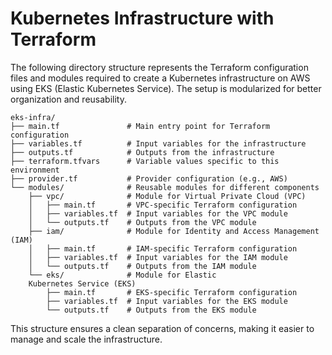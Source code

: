 # Kubernetes Infrastructure with Terraform

The following directory structure represents the Terraform configuration files and modules required to create a Kubernetes infrastructure on AWS using EKS (Elastic Kubernetes Service). The setup is modularized for better organization and reusability.

```plaintext
eks-infra/
├── main.tf               # Main entry point for Terraform configuration
├── variables.tf          # Input variables for the infrastructure
├── outputs.tf            # Outputs from the infrastructure
├── terraform.tfvars      # Variable values specific to this environment
├── provider.tf           # Provider configuration (e.g., AWS)
└── modules/              # Reusable modules for different components
    ├── vpc/              # Module for Virtual Private Cloud (VPC)
    │   ├── main.tf       # VPC-specific Terraform configuration
    │   ├── variables.tf  # Input variables for the VPC module
    │   └── outputs.tf    # Outputs from the VPC module
    ├── iam/              # Module for Identity and Access Management (IAM)
    │   ├── main.tf       # IAM-specific Terraform configuration
    │   ├── variables.tf  # Input variables for the IAM module
    │   └── outputs.tf    # Outputs from the IAM module
    └── eks/              # Module for Elastic 
    Kubernetes Service (EKS)
        ├── main.tf       # EKS-specific Terraform configuration
        ├── variables.tf  # Input variables for the EKS module
        └── outputs.tf    # Outputs from the EKS module
```

This structure ensures a clean separation of concerns, making it easier to manage and scale the infrastructure.  